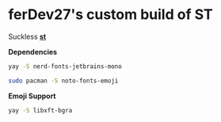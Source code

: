 # ferDev27's custom build of ST

Suckless **[st](https://st.suckless.org/)**

**Dependencies**

```bash
yay -S nerd-fonts-jetbrains-mono 
```

```bash
sudo pacman -S noto-fonts-emoji
```

**Emoji Support**
```bash
yay -S libxft-bgra
```
